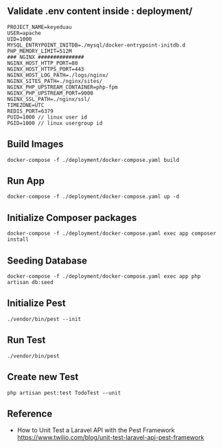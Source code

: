 ## Validate .env content inside : deployment/
```
PROJECT_NAME=keyeduau
USER=apache
UID=1000
MYSQL_ENTRYPOINT_INITDB=./mysql/docker-entrypoint-initdb.d
PHP_MEMORY_LIMIT=512M
### NGINX ###############
NGINX_HOST_HTTP_PORT=80
NGINX_HOST_HTTPS_PORT=443
NGINX_HOST_LOG_PATH=./logs/nginx/
NGINX_SITES_PATH=./nginx/sites/
NGINX_PHP_UPSTREAM_CONTAINER=php-fpm
NGINX_PHP_UPSTREAM_PORT=9000
NGINX_SSL_PATH=./nginx/ssl/
TIMEZONE=UTC
REDIS_PORT=6379
PUID=1000 // linux user id
PGID=1000 // linux usergroup id
```
## Build Images
``` 
docker-compose -f ./deployment/docker-compose.yaml build
```
## Run App
```
docker-compose -f ./deployment/docker-compose.yaml up -d
```
## Initialize Composer packages
```
docker-compose -f ./deployment/docker-compose.yaml exec app composer install
```
## Seeding Database 
```
docker-compose -f ./deployment/docker-compose.yaml exec app php artisan db:seed 
```
## Initialize Pest
```
./vendor/bin/pest --init
```
## Run Test
```
./vendor/bin/pest
```
## Create new Test
```
php artisan pest:test TodoTest --unit
```
## Reference
- How to Unit Test a Laravel API with the Pest Framework
https://www.twilio.com/blog/unit-test-laravel-api-pest-framework

